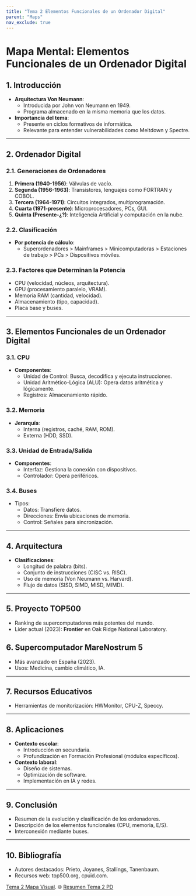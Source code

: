 ```yaml
---
title: "Tema 2 Elementos Funcionales de un Ordenador Digital"
parent: "Maps"
nav_exclude: true
---
```


# Mapa Mental: Elementos Funcionales de un Ordenador Digital

## 1. Introducción
- **Arquitectura Von Neumann**:
  - Introducida por John von Neumann en 1949.
  - Programa almacenado en la misma memoria que los datos.
- **Importancia del tema**:
  - Presente en ciclos formativos de informática.
  - Relevante para entender vulnerabilidades como Meltdown y Spectre.

---

## 2. Ordenador Digital
### 2.1. Generaciones de Ordenadores
1. **Primera (1940-1956)**: Válvulas de vacío.
2. **Segunda (1956-1963)**: Transistores, lenguajes como FORTRAN y COBOL.
3. **Tercera (1964-1971)**: Circuitos integrados, multiprogramación.
4. **Cuarta (1971-presente)**: Microprocesadores, PCs, GUI.
5. **Quinta (Presente-¿?)**: Inteligencia Artificial y computación en la nube.

### 2.2. Clasificación
- **Por potencia de cálculo**:
  - Superordenadores > Mainframes > Minicomputadoras > Estaciones de trabajo > PCs > Dispositivos móviles.

### 2.3. Factores que Determinan la Potencia
- CPU (velocidad, núcleos, arquitectura).
- GPU (procesamiento paralelo, VRAM).
- Memoria RAM (cantidad, velocidad).
- Almacenamiento (tipo, capacidad).
- Placa base y buses.

---

## 3. Elementos Funcionales de un Ordenador Digital
### 3.1. CPU
- **Componentes**:
  - Unidad de Control: Busca, decodifica y ejecuta instrucciones.
  - Unidad Aritmético-Lógica (ALU): Opera datos aritmética y lógicamente.
  - Registros: Almacenamiento rápido.

### 3.2. Memoria
- **Jerarquía**:
  - Interna (registros, caché, RAM, ROM).
  - Externa (HDD, SSD).

### 3.3. Unidad de Entrada/Salida
- **Componentes**:
  - Interfaz: Gestiona la conexión con dispositivos.
  - Controlador: Opera periféricos.

### 3.4. Buses
- Tipos:
  - Datos: Transfiere datos.
  - Direcciones: Envía ubicaciones de memoria.
  - Control: Señales para sincronización.

---

## 4. Arquitectura
- **Clasificaciones**:
  - Longitud de palabra (bits).
  - Conjunto de instrucciones (CISC vs. RISC).
  - Uso de memoria (Von Neumann vs. Harvard).
  - Flujo de datos (SISD, SIMD, MISD, MIMD).

---

## 5. Proyecto TOP500
- Ranking de supercomputadores más potentes del mundo.
- Líder actual (2023): **Frontier** en Oak Ridge National Laboratory.

## 6. Supercomputador MareNostrum 5
- Más avanzado en España (2023).
- Usos: Medicina, cambio climático, IA.

---

## 7. Recursos Educativos
- Herramientas de monitorización: HWMonitor, CPU-Z, Speccy.

---

## 8. Aplicaciones
- **Contexto escolar**:
  - Introducción en secundaria.
  - Profundización en Formación Profesional (módulos específicos).
- **Contexto laboral**:
  - Diseño de sistemas.
  - Optimización de software.
  - Implementación en IA y redes.

---

## 9. Conclusión
- Resumen de la evolución y clasificación de los ordenadores.
- Descripción de los elementos funcionales (CPU, memoria, E/S).
- Interconexión mediante buses.

---

## 10. Bibliografía
- Autores destacados: Prieto, Joyanes, Stallings, Tanenbaum.
- Recursos web: top500.org, cpuid.com.


[Tema 2 Mapa Visual](tema2map.html).
🌐 [Resumen Tema 2 PD](pdf/TEMA2.pdf)